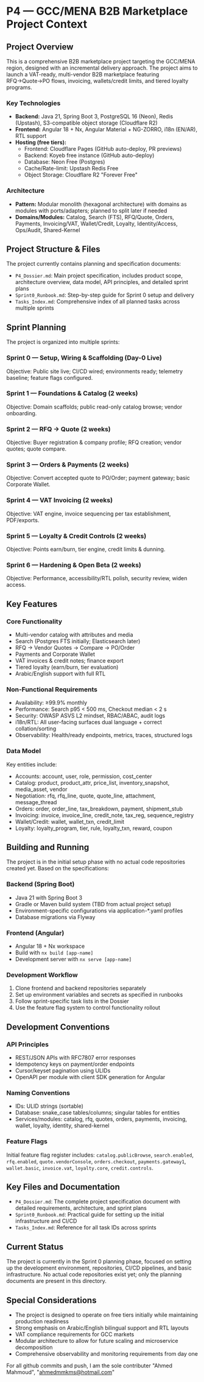# P4 — GCC/MENA B2B Marketplace Project Context

## Project Overview

This is a comprehensive B2B marketplace project targeting the GCC/MENA region, designed with an incremental delivery approach. The project aims to launch a VAT-ready, multi-vendor B2B marketplace featuring RFQ→Quote→PO flows, invoicing, wallets/credit limits, and tiered loyalty programs.

### Key Technologies
- **Backend:** Java 21, Spring Boot 3, PostgreSQL 16 (Neon), Redis (Upstash), S3-compatible object storage (Cloudflare R2)
- **Frontend:** Angular 18 + Nx, Angular Material + NG-ZORRO, i18n (EN/AR), RTL support
- **Hosting (free tiers):** 
  - Frontend: Cloudflare Pages (GitHub auto-deploy, PR previews)
  - Backend: Koyeb free instance (GitHub auto-deploy)
  - Database: Neon Free (Postgres)
  - Cache/Rate-limit: Upstash Redis Free
  - Object Storage: Cloudflare R2 "Forever Free"

### Architecture
- **Pattern:** Modular monolith (hexagonal architecture) with domains as modules with ports/adapters; planned to split later if needed
- **Domains/Modules:** Catalog, Search (FTS), RFQ/Quote, Orders, Payments, Invoicing/VAT, Wallet/Credit, Loyalty, Identity/Access, Ops/Audit, Shared-Kernel

## Project Structure & Files

The project currently contains planning and specification documents:
- `P4_Dossier.md`: Main project specification, includes product scope, architecture overview, data model, API principles, and detailed sprint plans
- `Sprint0_Runbook.md`: Step-by-step guide for Sprint 0 setup and delivery
- `Tasks_Index.md`: Comprehensive index of all planned tasks across multiple sprints

## Sprint Planning

The project is organized into multiple sprints:

### Sprint 0 — Setup, Wiring & Scaffolding (Day-0 Live)
Objective: Public site live; CI/CD wired; environments ready; telemetry baseline; feature flags configured.

### Sprint 1 — Foundations & Catalog (2 weeks)
Objective: Domain scaffolds; public read-only catalog browse; vendor onboarding.

### Sprint 2 — RFQ → Quote (2 weeks)
Objective: Buyer registration & company profile; RFQ creation; vendor quotes; quote compare.

### Sprint 3 — Orders & Payments (2 weeks)
Objective: Convert accepted quote to PO/Order; payment gateway; basic Corporate Wallet.

### Sprint 4 — VAT Invoicing (2 weeks)
Objective: VAT engine, invoice sequencing per tax establishment, PDF/exports.

### Sprint 5 — Loyalty & Credit Controls (2 weeks)
Objective: Points earn/burn, tier engine, credit limits & dunning.

### Sprint 6 — Hardening & Open Beta (2 weeks)
Objective: Performance, accessibility/RTL polish, security review, widen access.

## Key Features

### Core Functionality
- Multi-vendor catalog with attributes and media
- Search (Postgres FTS initially; Elasticsearch later)
- RFQ → Vendor Quotes → Compare → PO/Order
- Payments and Corporate Wallet
- VAT invoices & credit notes; finance export
- Tiered loyalty (earn/burn, tier evaluation)
- Arabic/English support with full RTL

### Non-Functional Requirements
- Availability: ≥99.9% monthly
- Performance: Search p95 < 500 ms, Checkout median < 2 s
- Security: OWASP ASVS L2 mindset, RBAC/ABAC, audit logs
- i18n/RTL: All user-facing surfaces dual language + correct collation/sorting
- Observability: Health/ready endpoints, metrics, traces, structured logs

### Data Model
Key entities include:
- Accounts: account, user, role, permission, cost_center
- Catalog: product, product_attr, price_list, inventory_snapshot, media_asset, vendor
- Negotiation: rfq, rfq_line, quote, quote_line, attachment, message_thread
- Orders: order, order_line, tax_breakdown, payment, shipment_stub
- Invoicing: invoice, invoice_line, credit_note, tax_reg, sequence_registry
- Wallet/Credit: wallet, wallet_txn, credit_limit
- Loyalty: loyalty_program, tier, rule, loyalty_txn, reward, coupon

## Building and Running

The project is in the initial setup phase with no actual code repositories created yet. Based on the specifications:

### Backend (Spring Boot)
- Java 21 with Spring Boot 3
- Gradle or Maven build system (TBD from actual project setup)
- Environment-specific configurations via application-*.yaml profiles
- Database migrations via Flyway

### Frontend (Angular)
- Angular 18 + Nx workspace
- Build with `nx build [app-name]`
- Development server with `nx serve [app-name]`

### Development Workflow
1. Clone frontend and backend repositories separately
2. Set up environment variables and secrets as specified in runbooks
3. Follow sprint-specific task lists in the Dossier
4. Use the feature flag system to control functionality rollout

## Development Conventions

### API Principles
- REST/JSON APIs with RFC7807 error responses
- Idempotency keys on payment/order endpoints
- Cursor/keyset pagination using ULIDs
- OpenAPI per module with client SDK generation for Angular

### Naming Conventions
- IDs: ULID strings (sortable)
- Database: snake_case tables/columns; singular tables for entities
- Services/modules: catalog, rfq, quotes, orders, payments, invoicing, wallet, loyalty, identity, shared-kernel

### Feature Flags
Initial feature flag register includes: `catalog.publicBrowse`, `search.enabled`, `rfq.enabled`, `quote.vendorConsole`, `orders.checkout`, `payments.gateway1`, `wallet.basic`, `invoice.vat`, `loyalty.core`, `credit.controls`.

## Key Files and Documentation

- `P4_Dossier.md`: The complete project specification document with detailed requirements, architecture, and sprint plans
- `Sprint0_Runbook.md`: Practical guide for setting up the initial infrastructure and CI/CD
- `Tasks_Index.md`: Reference for all task IDs across sprints

## Current Status

The project is currently in the Sprint 0 planning phase, focused on setting up the development environment, repositories, CI/CD pipelines, and basic infrastructure. No actual code repositories exist yet; only the planning documents are present in this directory.

## Special Considerations

- The project is designed to operate on free tiers initially while maintaining production readiness
- Strong emphasis on Arabic/English bilingual support and RTL layouts
- VAT compliance requirements for GCC markets
- Modular architecture to allow for future scaling and microservice decomposition
- Comprehensive observability and monitoring requirements from day one

For all github commits and push, I am the sole contributer "Ahmed Mahmoud", "ahmedmmkms@hotmail.com"